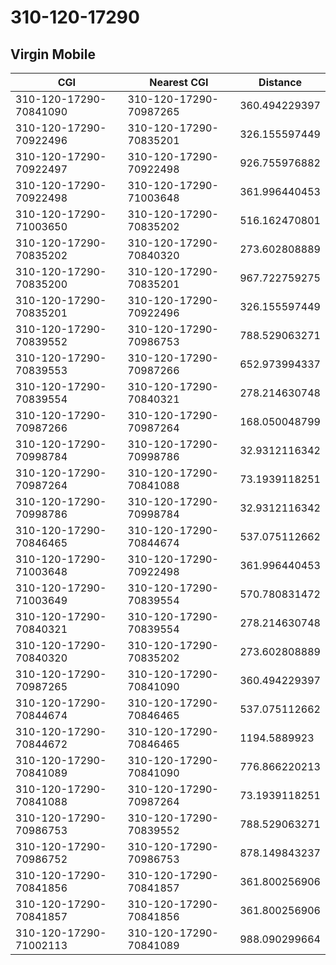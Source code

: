 # 310-120-17290
## Virgin Mobile


| CGI | Nearest CGI | Distance |
|-----|-------------|----------|
| 310-120-17290-70841090 | 310-120-17290-70987265 | 360.494229397 |
| 310-120-17290-70922496 | 310-120-17290-70835201 | 326.155597449 |
| 310-120-17290-70922497 | 310-120-17290-70922498 | 926.755976882 |
| 310-120-17290-70922498 | 310-120-17290-71003648 | 361.996440453 |
| 310-120-17290-71003650 | 310-120-17290-70835202 | 516.162470801 |
| 310-120-17290-70835202 | 310-120-17290-70840320 | 273.602808889 |
| 310-120-17290-70835200 | 310-120-17290-70835201 | 967.722759275 |
| 310-120-17290-70835201 | 310-120-17290-70922496 | 326.155597449 |
| 310-120-17290-70839552 | 310-120-17290-70986753 | 788.529063271 |
| 310-120-17290-70839553 | 310-120-17290-70987266 | 652.973994337 |
| 310-120-17290-70839554 | 310-120-17290-70840321 | 278.214630748 |
| 310-120-17290-70987266 | 310-120-17290-70987264 | 168.050048799 |
| 310-120-17290-70998784 | 310-120-17290-70998786 | 32.9312116342 |
| 310-120-17290-70987264 | 310-120-17290-70841088 | 73.1939118251 |
| 310-120-17290-70998786 | 310-120-17290-70998784 | 32.9312116342 |
| 310-120-17290-70846465 | 310-120-17290-70844674 | 537.075112662 |
| 310-120-17290-71003648 | 310-120-17290-70922498 | 361.996440453 |
| 310-120-17290-71003649 | 310-120-17290-70839554 | 570.780831472 |
| 310-120-17290-70840321 | 310-120-17290-70839554 | 278.214630748 |
| 310-120-17290-70840320 | 310-120-17290-70835202 | 273.602808889 |
| 310-120-17290-70987265 | 310-120-17290-70841090 | 360.494229397 |
| 310-120-17290-70844674 | 310-120-17290-70846465 | 537.075112662 |
| 310-120-17290-70844672 | 310-120-17290-70846465 | 1194.5889923 |
| 310-120-17290-70841089 | 310-120-17290-70841090 | 776.866220213 |
| 310-120-17290-70841088 | 310-120-17290-70987264 | 73.1939118251 |
| 310-120-17290-70986753 | 310-120-17290-70839552 | 788.529063271 |
| 310-120-17290-70986752 | 310-120-17290-70986753 | 878.149843237 |
| 310-120-17290-70841856 | 310-120-17290-70841857 | 361.800256906 |
| 310-120-17290-70841857 | 310-120-17290-70841856 | 361.800256906 |
| 310-120-17290-71002113 | 310-120-17290-70841089 | 988.090299664 |
